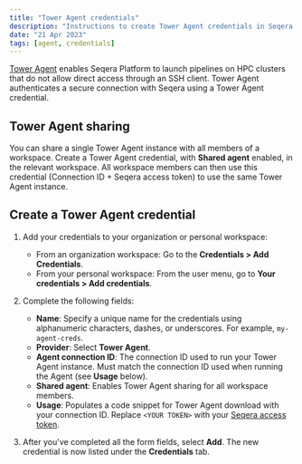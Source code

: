 ```yaml
---
title: "Tower Agent credentials"
description: "Instructions to create Tower Agent credentials in Seqera Platform."
date: "21 Apr 2023"
tags: [agent, credentials]
---
```


[Tower Agent](../supported_software/agent/agent) enables Seqera Platform to launch pipelines on HPC clusters that do not allow direct access through an SSH client. Tower Agent authenticates a secure connection with Seqera using a Tower Agent credential.

## Tower Agent sharing

You can share a single Tower Agent instance with all members of a workspace. Create a Tower Agent credential, with **Shared agent** enabled, in the relevant workspace. All workspace members can then use this credential (Connection ID + Seqera access token) to use the same Tower Agent instance.

## Create a Tower Agent credential

1.  Add your credentials to your organization or personal workspace:
    - From an organization workspace: Go to the **Credentials > Add Credentials**.
    - From your personal workspace: From the user menu, go to **Your credentials > Add credentials**.

2.  Complete the following fields:
    - **Name**: Specify a unique name for the credentials using alphanumeric characters, dashes, or underscores. For example, `my-agent-creds`.
    - **Provider**: Select **Tower Agent**.
    - **Agent connection ID**: The connection ID used to run your Tower Agent instance. Must match the connection ID used when running the Agent (see **Usage** below).
    - **Shared agent**: Enables Tower Agent sharing for all workspace members.
    - **Usage**: Populates a code snippet for Tower Agent download with your connection ID. Replace `<YOUR TOKEN>` with your [Seqera access token](../api/overview#authentication).

3. After you've completed all the form fields, select **Add**. The new credential is now listed under the **Credentials** tab.
